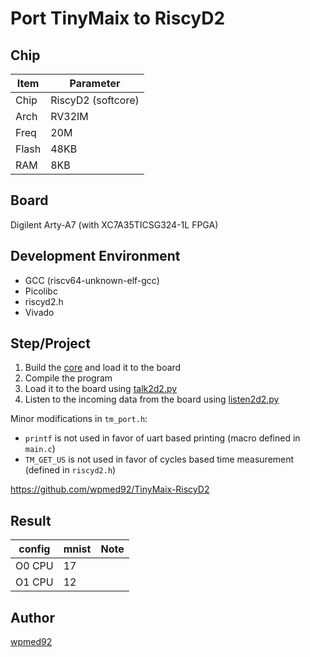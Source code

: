 # Port TinyMaix to RiscyD2

## Chip

| Item         | Parameter          |
| ------------ | -------------------|
| Chip         | RiscyD2 (softcore) |
| Arch         | RV32IM             |
| Freq         | 20M                |
| Flash        | 48KB               |
| RAM          | 8KB                |

## Board 

Digilent Arty-A7 (with XC7A35TICSG324-1L FPGA)

## Development Environment

* GCC (riscv64-unknown-elf-gcc)
* Picolibc
* riscyd2.h
* Vivado

## Step/Project

1. Build the [core](https://github.com/wpmed92/RiscyD2) and load it to the board
2. Compile the program
3. Load it to the board using [talk2d2.py](https://github.com/wpmed92/RiscyD2/blob/main/tools/talk2d2.py)
4. Listen to the incoming data from the board using [listen2d2.py](https://github.com/wpmed92/RiscyD2/blob/main/tools/listen2d2.py)

Minor modifications in `tm_port.h`:
* `printf` is not used in favor of uart based printing (macro defined in `main.c`)
* `TM_GET_US` is not used in favor of cycles based time measurement (defined in `riscyd2.h`)

https://github.com/wpmed92/TinyMaix-RiscyD2

## Result

| config | mnist | Note |
| ------ | ----- | ---- |
| O0 CPU | 17    |      |
| O1 CPU | 12    |      |


## Author

[wpmed92](https://github.com/wpmed92)
